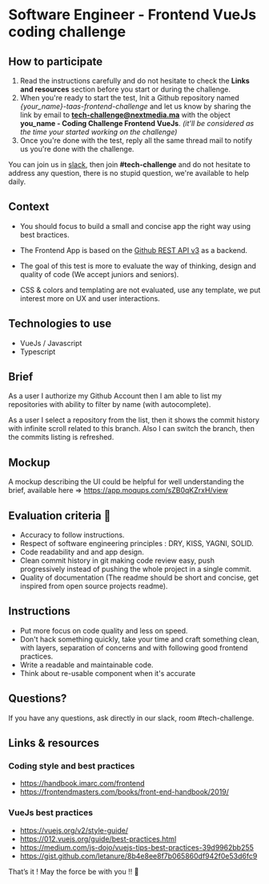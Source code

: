 # Software Engineer - Frontend VueJs coding challenge

## How to participate

1. Read the instructions carefully and do not hesitate to check the **Links and resources** section before you start or during the challenge.
2. When you're ready to start the test, Init a Github repository named *{your_name}-taas-frontend-challenge* and let us know by sharing the link by email to 
**tech-challenge@nextmedia.ma** with the object **you_name - Coding Challenge Frontend VueJs**. *(it'll be considered as the time your started working on the challenge)*
3. Once you're done with the test, reply all the same thread mail to notify us you're done with the challenge.

You can join us in [slack](https://join.slack.com/t/next-media-team/shared_invite/enQtMzM0MjIzNjkyNDUxLTI5ZjhhNTkxZTZiYzdkODIyMDkyZWIyNjFlZTE5MmQzMjNkNzZkOTdmMjcyY2Q1NTZlN2E2NTBkYjk1MGU3Mjk), 
then join **#tech-challenge** and do not hesitate to address any question, there is no stupid question, we're available 
to help daily. 

## Context

- You should focus to build a small and concise app the right way using best bractices.

- The Frontend App is based on the [Github REST API v3](https://developer.github.com/v3/) as a backend.

- The goal of this test is more to evaluate the way of thinking, design and quality of code (We accept juniors and seniors).

- CSS & colors and templating are not evaluated, use any template, we put interest more on UX and user interactions. 
 
## Technologies to use
 
- VueJs / Javascript
- Typescript
        
## Brief

As a user I authorize my Github Account then I am able to list my repositories with ability to filter by name (with autocomplete).

As a user I select a repository from the list, then it shows the commit history with infinite scroll related to this branch. 
Also I can switch the branch, then the commits listing is refreshed.

## Mockup 

A mockup describing the UI could be helpful for well understanding the brief, available here => https://app.moqups.com/sZB0qKZrxH/view

## Evaluation criteria 🚨
- Accuracy to follow instructions.
- Respect of software engineering principles : DRY, KISS, YAGNI, SOLID.
- Code readability and and app design.
- Clean commit history in git making code review easy, push progressively instead of pushing the whole project in a single commit.
- Quality of documentation (The readme should be short and concise, get inspired from open source projects readme).

## Instructions
- Put more focus on code quality and less on speed. 
- Don't hack something quickly, take your time and craft something clean, with layers, separation of concerns and with following
good frontend practices.
- Write a readable and maintainable code.
- Think about re-usable component when it's accurate

## Questions?

If you have any questions, ask directly in our slack, room #tech-challenge.  

## Links & resources

### Coding style and best practices
- https://handbook.imarc.com/frontend
- https://frontendmasters.com/books/front-end-handbook/2019/

### VueJs best practices
- https://vuejs.org/v2/style-guide/
- https://012.vuejs.org/guide/best-practices.html
- https://medium.com/js-dojo/vuejs-tips-best-practices-39d9962bb255
- https://gist.github.com/letanure/8b4e8ee8f7b065860df942f0e53d6fc9

That’s it ! May the force be with you !! 🖖 
